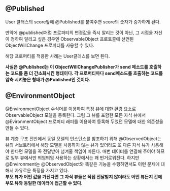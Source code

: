  ## @Published
 
 User 클래스의 score앞에 @Published를 붙여주면 score의 숫자가 증가하게 된다.
 
 만약에 @published처럼 프로퍼티의 변경값을 즉시 알리는 것이 아닌, 그 시점을 자신이 정하여 알리고 싶은 경우엔 ObservableObject 프로토콜에
 선언된 ObjectWillChange 프로퍼티를 사용할 수 있다.
 
 해당 프로퍼티를 적용한 사례는 User클래스를 보면 된다.
 
 **사실은 @Published는 이 ObjectWillChangePublisher가 send 메소드를 호출하는 코드를 좀 더 간소화시킨 형태이다.
 각 프로퍼티마다 send메소드를 호출하는 코드를 압축 시켜놓은 형태가 @Published인 것이다.**
 
 ## @EnvironmentObject
 
 @EnvironmentObject 수식어를 이용하여 특정 뷰에 대한 환경 요소로 ObservableObject 모델을 등록한다.
 그럼 그 뷰를 포함한 모든 자식 뷰에서 @EvironmentObject 프로퍼티 래퍼를 이용하여 등록해 두었던 모델에 대한 의존성을 만들 수 있다.
 
 뷰 계층 구조 전반에서 동일 모델의 인스턴스를 참조하기 위해 @ObservedObject는 뷰의 서브트리에서 해당 모델을 사용하지 않는 뷰가 있더라도
 또 다른 자식 뷰가 사용해야 한다면 모델을 꼭 전달받아 넘겨줄 책임이 따른다. 매번 데이터를 연결해 주어야 하므로 일부 뷰에서만 띄엄띄엄 사용하는
 상황에서는 꽤 번거로워진다. 하지만 @Environment는 @ObservedObject와 똑같은 기능을 수행하면서도 이런 문제에 대해서 자유로운 특징을 가지고 있다.   
 **부모 뷰가 어떤 값을 가진다면 그 자식 뷰들은 직접 전달받지 않더라도 어떤 뷰든지 간에 부모 뷰와 동일한 데이터에 접근할 수 있다.**
